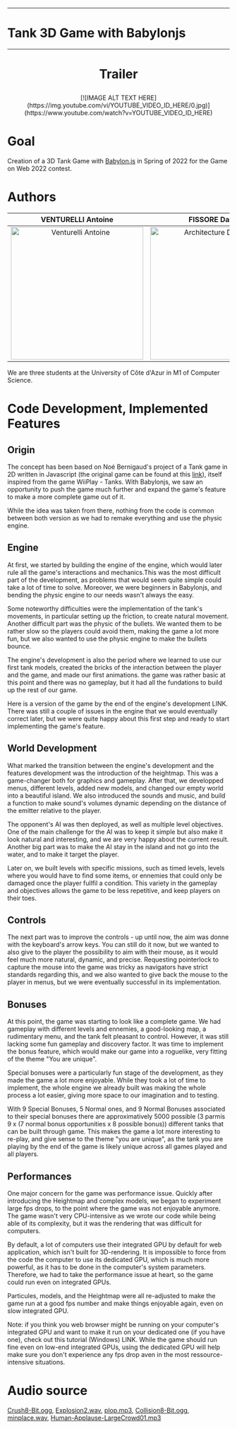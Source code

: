 ***
# Tank 3D Game with Babylonjs
***

# <p align="center">Trailer<p>

<p align="center">[![IMAGE ALT TEXT HERE](https://img.youtube.com/vi/YOUTUBE_VIDEO_ID_HERE/0.jpg)](https://www.youtube.com/watch?v=YOUTUBE_VIDEO_ID_HERE)<p>

# Goal 
Creation of a 3D Tank Game with [Babylon.js](https://www.babylonjs.com/) in Spring of 2022 for the Game on Web 2022 contest.

# Authors

VENTURELLI Antoine | FISSORE Davide | BERNIGAUD Noé 
:-------------------------:|:-------------------------:|:-------------------------:
<img src="https://zupimages.net/up/22/19/39hp.png" alt="Venturelli Antoine" width="300"/> | <img src="https://zupimages.net/up/22/19/di99.png" alt="Architecture Dossiers" width="300"/> | <img src="https://zupimages.net/up/22/19/dak6.png" alt="BERNIGAUD Noé" width="300"/>

We are three students at the University of Côte d'Azur in M1 of Computer Science.

# Code Development, Implemented Features

## Origin

The concept has been based on Noé Bernigaud's project of a Tank game in 2D written in Javascript (the original game can be found at this [link](https://github.com/noebernigaud/TankGame)), itself inspired from the game WiiPlay - Tanks. With Babylonjs, we saw an opportunity to push the game much further and expand the game's feature to make a more complete game out of it.

While the idea was taken from there, nothing from the code is common between both version as we had to remake everything and use the physic engine.

## Engine

At first, we started by building the engine of the engine, which would later rule all the game's interactions and mechanics.This was the most difficult part of the development, as problems that would seem quite simple could take a lot of time to solve. Moreover, we were beginners in Babylonjs, and bending the physic engine to our needs wasn't always the easy.

Some noteworthy difficulties were the implementation of the tank's movements, in particular setting up the friction, to create natural movement. Another difficult part was the physic of the bullets. We wanted them to be rather slow so the players could avoid them, making the game a lot more fun, but we also wanted to use the physic engine to make the bullets bounce.

The engine's development is also the period where we learned to use our first tank models, created the bricks of the interaction between the player and the game, and made our first animations. the game was rather basic at this point and there was no gameplay, but it had all the fundations to build up the rest of our game.

Here is a version of the game by the end of the engine's development LINK. There was still a couple of issues in the engine that we would eventually correct later, but we were quite happy about this first step and ready to start implementing the game's feature.

## World Development

What marked the transition between the engine's development and the features development was the introduction of the heightmap. This was a game-changer both for graphics and gameplay. After that, we developped menus, different levels, added new models, and changed our empty world into a beautiful island. We also introduced the sounds and music, and build a function to make sound's volumes dynamic depending on the distance of the emitter relative to the player.

The opponent's AI was then deployed, as well as multiple level objectives. One of the main challenge for the AI was to keep it simple but also make it look natural and interesting, and we are very happy about the current result. Another big part was to make the AI stay in the island and not go into the water, and to make it target the player.

Later on, we built levels with specific missions, such as timed levels, levels where you would have to find some items, or ennemies that could only be damaged once the player fullfil a condition. This variety in the gameplay and objectives allows the game to be less repetitive, and keep players on their toes.

## Controls

The next part was to improve the controls - up until now, the aim was donne with the keyboard's arrow keys. You can still do it now, but we wanted to also give to the player the possibility to aim with their mouse, as it would feel much more natural, dynamic, and precise. Requesting pointerlock to capture the mouse into the game was tricky as navigators have strict standards regarding this, and we also wanted to give back the mouse to the player in menus, but we were eventually successful in its implementation.

## Bonuses

At this point, the game was starting to look like a complete game. We had gameplay with different levels and ennemies, a good-looking map, a rudimentary menu, and the tank felt pleasant to control. However, it was still lacking some fun gameplay and discovery factor. It was time to implement the bonus feature, which would make our game into a roguelike, very fitting of the theme "You are unique".

Special bonuses were a particularly fun stage of the development, as they made the game a lot more enjoyable. While they took a lot of time to implement, the whole engine we already built was making the whole process a lot easier, giving more space to our imagination and to testing.

With 9 Special Bonuses, 5 Normal ones, and 9 Normal Bonuses associated to their special bonuses there are approximatively 5000 possible (3 parmis 9 x (7 normal bonus opportunities x 8 possible bonus)) different tanks that can be built through game. This makes the game a lot more interesting to re-play, and give sense to the theme "you are unique", as the tank you are playing by the end of the game is likely unique across all games played and all players.

## Performances

One major concern for the game was performance issue. Quickly after introducing the Heightmap and complex models, we began to experiment large fps drops, to the point where the game was not enjoyable anymore. The game wasn't very CPU-intensive as we wrote our code while being able of its complexity, but it was the rendering that was difficult for computers.

By default, a lot of computers use their integrated GPU by default for web application, which isn't built for 3D-rendering. It is impossible to force from the code the computer to use its dedicated GPU, which is much more powerful, as it has to be done in the computer's system parameters. Therefore, we had to take the performance issue at heart, so the game could run even on integrated GPUs.

Particules, models, and the Heightmap were all re-adjusted to make the game run at a good fps number and make things enjoyable again, even on slow integrated GPU.

Note: if you think you web browser might be running on your computer's integrated GPU and want to make it run on your dedicated one (if you have one), check out this tutorial (Windows) LINK. While the game should run fine even on low-end integrated GPUs, using the dedicated GPU will help make sure you don't experience any fps drop aven in the most ressource-intensive situations.

# Audio source 

[Crush8-Bit.ogg](https://rpg.hamsterrepublic.com/wiki-images/d/db/Crush8-Bit.ogg), 
[Explosion2.wav](http://schaeffer.ludo.free.fr/worms/DATA/Wav/Effects/Explosion2.wav), 
[plop.mp3](https://mainline.i3s.unice.fr/mooc/SkywardBound/assets/sounds/plop.mp3), 
[Collision8-Bit.ogg](http://commondatastorage.googleapis.com/codeskulptor-assets/Collision8-Bit.ogg), 
[minplace.wav](http://www.utc.fr/si28/ProjetsUpload/P2006_si28p004/flash_puzzle/sons/rush/mineplace.wav), 
[Human-Applause-LargeCrowd01.mp3](http://sfxcontent.s3.amazonaws.com/soundfx/Human-Applause-LargeCrowd01.mp3)
